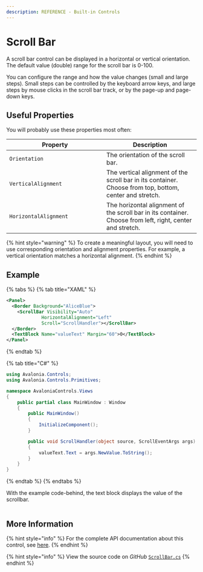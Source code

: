 ```yaml
---
description: REFERENCE - Built-in Controls
---
```


# Scroll Bar

A scroll bar control can be displayed in a horizontal or vertical orientation. The default value (double) range for the scroll bar is 0-100.&#x20;

You can configure the range and how the value changes (small and large steps). Small steps can be controlled by the keyboard arrow keys, and large steps by mouse clicks in the scroll bar track, or by the page-up and page-down keys. &#x20;

## Useful Properties&#x20;

You will probably use these properties most often:

<table><thead><tr><th width="241">Property</th><th>Description</th></tr></thead><tbody><tr><td><code>Orientation</code></td><td>The orientation of the scroll bar.</td></tr><tr><td><code>VerticalAlignment</code></td><td>The vertical alignment of the scroll bar in its container. Choose from top, bottom, center and stretch.</td></tr><tr><td><code>HorizontalAlignment</code></td><td>The horizontal alignment of the scroll bar in its container. Choose from left, right, center and stretch.</td></tr></tbody></table>

{% hint style="warning" %}
To create a meaningful layout, you will need to use corresponding orientation and alignment properties. For example, a vertical orientation matches a horizontal alignment.&#x20;
{% endhint %}

## Example

{% tabs %}
{% tab title="XAML" %}
```xml
<Panel>
  <Border Background="AliceBlue">
    <ScrollBar Visibility="Auto" 
             HorizontalAlignment="Left" 
             Scroll="ScrollHandler"></ScrollBar>
  </Border>
  <TextBlock Name="valueText" Margin="60">0</TextBlock>
</Panel>
```
{% endtab %}

{% tab title="C#" %}
```csharp
using Avalonia.Controls;
using Avalonia.Controls.Primitives;

namespace AvaloniaControls.Views
{
    public partial class MainWindow : Window
    {
        public MainWindow()
        {
            InitializeComponent();
        }

        public void ScrollHandler(object source, ScrollEventArgs args)
        {
            valueText.Text = args.NewValue.ToString();
        }
    }
}
```
{% endtab %}
{% endtabs %}

With the example code-behind, the text block displays the value of the scrollbar.&#x20;

<figure><img src="../../.gitbook/assets/scrollbar (1).gif" alt=""><figcaption></figcaption></figure>

## More Information

{% hint style="info" %}
For the complete API documentation about this control, see [here](http://reference.avaloniaui.net/api/Avalonia.Controls.Primitives/ScrollBar/).
{% endhint %}

{% hint style="info" %}
View the source code on _GitHub_ [`ScrollBar.cs`](https://github.com/AvaloniaUI/Avalonia/blob/master/src/Avalonia.Controls/Primitives/ScrollBar.cs)
{% endhint %}
